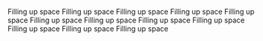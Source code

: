 Filling up space
Filling up space
Filling up space
Filling up space
Filling up space
Filling up space
Filling up space
Filling up space
Filling up space
Filling up space
Filling up space
Filling up space
